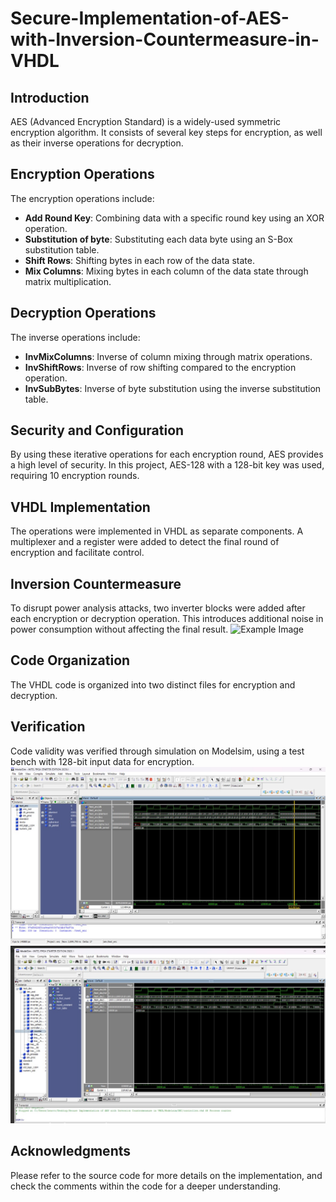 # Secure-Implementation-of-AES-with-Inversion-Countermeasure-in-VHDL

## Introduction
AES (Advanced Encryption Standard) is a widely-used symmetric encryption algorithm. It consists of several key steps for encryption, as well as their inverse operations for decryption.

## Encryption Operations
The encryption operations include:
- **Add Round Key**: Combining data with a specific round key using an XOR operation.
- **Substitution of byte**: Substituting each data byte using an S-Box substitution table.
- **Shift Rows**: Shifting bytes in each row of the data state.
- **Mix Columns**: Mixing bytes in each column of the data state through matrix multiplication.

## Decryption Operations
The inverse operations include:
- **InvMixColumns**: Inverse of column mixing through matrix operations.
- **InvShiftRows**: Inverse of row shifting compared to the encryption operation.
- **InvSubBytes**: Inverse of byte substitution using the inverse substitution table.

## Security and Configuration
By using these iterative operations for each encryption round, AES provides a high level of security. In this project, AES-128 with a 128-bit key was used, requiring 10 encryption rounds.

## VHDL Implementation
The operations were implemented in VHDL as separate components. A multiplexer and a register were added to detect the final round of encryption and facilitate control.

## Inversion Countermeasure
To disrupt power analysis attacks, two inverter blocks were added after each encryption or decryption operation. This introduces additional noise in power consumption without affecting the final result.
![Example Image](Images.jpg)
## Code Organization
The VHDL code is organized into two distinct files for encryption and decryption. 

## Verification
Code validity was verified through simulation on Modelsim, using a test bench with 128-bit input data for encryption.
![Example Image](Images/inc1.jpg)
![Example Image](Images/des1.jpg)


## Acknowledgments
Please refer to the source code for more details on the implementation, and check the comments within the code for a deeper understanding.
